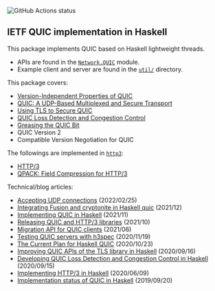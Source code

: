 ![GitHub Actions status](https://github.com/kazu-yamamoto/quic/workflows/Haskell%20CI/badge.svg)

## IETF QUIC implementation in Haskell

This package implements QUIC based on Haskell lightweight threads.

- APIs are found in the [`Network.QUIC`](https://github.com/kazu-yamamoto/quic/blob/master/Network/QUIC.hs) module.
- Example client and server are found in the [`util/`](https://github.com/kazu-yamamoto/quic/tree/master/util) directory.

This package covers:

- [Version-Independent Properties of QUIC](https://tools.ietf.org/html/rfc8999)
- [QUIC: A UDP-Based Multiplexed and Secure Transport](https://tools.ietf.org/html/rfc9000)
- [Using TLS to Secure QUIC](https://tools.ietf.org/html/rfc9001)
- [QUIC Loss Detection and Congestion Control](https://tools.ietf.org/html/rfc9002)
- [Greasing the QUIC Bit](https://tools.ietf.org/html/rfc9287)
- QUIC Version 2
- Compatible Version Negotiation for QUIC

The followings are implemented in [`http3`](https://github.com/kazu-yamamoto/http3):

- [HTTP/3](https://tools.ietf.org/html/rfc9114)
- [QPACK: Field Compression for HTTP/3](https://tools.ietf.org/html/rfc9204)

Technical/blog articles:

- [Accepting UDP connections](https://kazu-yamamoto.hatenablog.jp/entry/2022/02/25/153122) (2022/02/25)
- [Integrating Fusion and cryptonite in Haskell quic](https://kazu-yamamoto.hatenablog.jp/entry/2021/12/20/152921) (2021/12)
- [Implementing QUIC in Haskell](https://www.iij.ad.jp/en/dev/iir/pdf/iir_vol52_focus2_EN.pdf) (2021/11)
- [Releasing QUIC and HTTP/3 libraries](https://kazu-yamamoto.hatenablog.jp/entry/2021/10/04/153546) (2021/10)
- [Migration API for QUIC clients](https://kazu-yamamoto.hatenablog.jp/entry/2021/06/29/134930) (2021/06)
- [Testing QUIC servers with h3spec](https://kazu-yamamoto.hatenablog.jp/entry/2020/11/19/160606) (2020/11/19)
- [The Current Plan for Haskell QUIC](https://kazu-yamamoto.hatenablog.jp/entry/2020/10/23/141648) (2020/10/23)
- [Improving QUIC APIs of the TLS library in Haskell](https://kazu-yamamoto.hatenablog.jp/entry/2020/09/16/150801) (2020/09/16)
- [Developing QUIC Loss Detection and Congestion Control in Haskell](https://kazu-yamamoto.hatenablog.jp/entry/2020/09/15/121613) (2020/09/15)
- [Implementing HTTP/3 in Haskell](https://kazu-yamamoto.hatenablog.jp/entry/2020/06/09/155236) (2020/06/09)
- [Implementation status of QUIC in Haskell](https://kazu-yamamoto.hatenablog.jp/entry/2020/02/18/145038) (2019/09/20)
